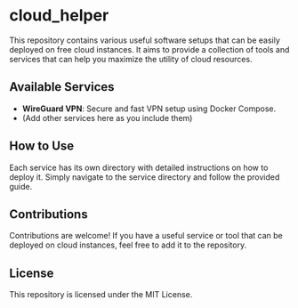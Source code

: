 # cloud_helper

This repository contains various useful software setups that can be easily deployed on free cloud instances. It aims to provide a collection of tools and services that can help you maximize the utility of cloud resources.

## Available Services

- **WireGuard VPN**: Secure and fast VPN setup using Docker Compose.
- (Add other services here as you include them)

## How to Use

Each service has its own directory with detailed instructions on how to deploy it. Simply navigate to the service directory and follow the provided guide.

## Contributions

Contributions are welcome! If you have a useful service or tool that can be deployed on cloud instances, feel free to add it to the repository.

## License

This repository is licensed under the MIT License.

